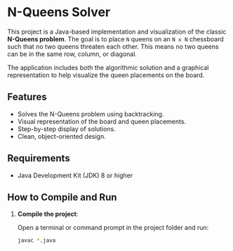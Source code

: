 # N-Queens Solver

This project is a Java-based implementation and visualization of the classic **N-Queens problem**. The goal is to place `N` queens on an `N x N` chessboard such that no two queens threaten each other. This means no two queens can be in the same row, column, or diagonal.

The application includes both the algorithmic solution and a graphical representation to help visualize the queen placements on the board.

## Features

- Solves the N-Queens problem using backtracking.
- Visual representation of the board and queen placements.
- Step-by-step display of solutions.
- Clean, object-oriented design.

## Requirements

- Java Development Kit (JDK) 8 or higher

## How to Compile and Run

1. **Compile the project**:

   Open a terminal or command prompt in the project folder and run:

   ```bash
   javac *.java
